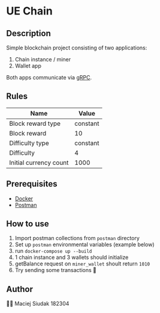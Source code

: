 # UE Chain

## Description

Simple blockchain project consisting of two applications:

1. Chain instance / miner
2. Wallet app

Both apps communicate via [gRPC](https://grpc.io/).

## Rules

|Name|Value|
|---|---|
|Block reward type|constant|
|Block reward|10|
|Difficulty type|constant|
|Difficulty|4|
|Initial currency count|1000|

## Prerequisites

- [Docker](https://www.docker.com/)
- [Postman](https://www.postman.com/)

## How to use

1. Import postman collections from `postman` directory
2. Set up `postman` environmental variables (example below)
3. run `docker-compose up --build`
4. 1 chain instance and 3 wallets should initialize
5. getBalance request on `miner_wallet` shoult return `1010`
6. Try sending some transactions 💸

## Author

👨‍🎓 Maciej Siudak 182304
